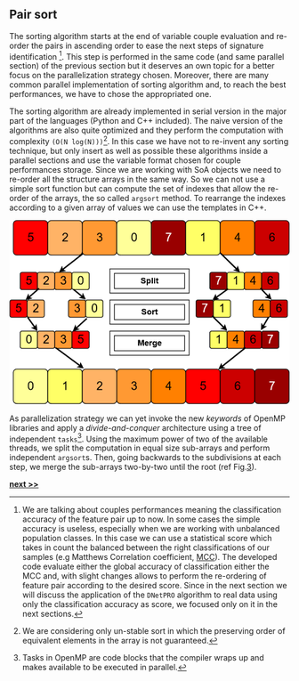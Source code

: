 ## Pair sort

The sorting algorithm starts at the end of variable couple evaluation and re-order the pairs in ascending order to ease the next steps of signature identification [^1].
This step is performed in the same code (and same parallel section) of the previous section but it deserves an own topic for a better focus on the parallelization strategy chosen.
Moreover, there are many common parallel implementation of sorting algorithm and, to reach the best performances, we have to chose the appropriated one.

The sorting algorithm are already implemented in serial version in the major part of the languages (Python and C++ included).
The naive version of the algorithms are also quite optimized and they perform the computation with complexity `(O(N log(N)))`[^2].
In this case we have not to re-invent any sorting technique, but only insert as well as possible these algorithms inside a parallel sections and use the variable format chosen for couple performances storage.
Since we are working with SoA objects we need to re-order all the structure arrays in the same way.
So we can not use a simple sort function but can compute the set of indexes that allow the re-order of the arrays, the so called `argsort` method.
To rearrange the indexes according to a given array of values we can use the templates in C++.

![Parallel merge-sort algorithm scheme. Starting from the original array, the master thread splits the work (sub-arrays) along two slave threads (`split` step in the graph). The split recursion is applied until a required size of sub-arrays is reached. Each slave-thread applies a sort function (`sort` step in the graph). Then, the full array is recombined following back the thread recursion and applying an `inplace-merge` function (`merge` step in the graph).](../../../../img/merge_sort.png)

As parallelization strategy we can yet invoke the new *keywords* of OpenMP libraries and apply a *divide-and-conquer* architecture using a tree of independent `tasks`[^3].
Using the maximum power of two of the available threads, we split the computation in equal size sub-arrays and perform independent `argsort`s.
Then, going backwards to the subdivisions at each step, we merge the sub-arrays two-by-two until the root (ref Fig.[3](../../../../img/merge_sort.png)).


[^1]: We are talking about couples performances meaning the classification accuracy of the feature pair up to now.
  In some cases the simple accuracy is useless, especially when we are working with unbalanced population classes.
  In this case we can use a statistical score which takes in count the balanced between the right classifications of our samples (e.g Matthews Correlation coefficient, [MCC](https://en.wikipedia.org/wiki/Matthews_correlation_coefficient)).
  The developed code evaluate either the global accuracy of classification either the MCC and, with slight changes allows to perform the re-ordering of feature pair according to the desired score.
  Since in the next section we will discuss the application of the `DNetPRO` algorithm to real data using only the classification accuracy as score, we focused only on it in the next sections.

[^2]: We are considering only un-stable sort in which the preserving order of equivalent elements in the array is not guaranteed.

[^3]: Tasks in OpenMP are code blocks that the compiler wraps up and makes available to be executed in parallel.


[**next >>**](./FeatSel.md)
